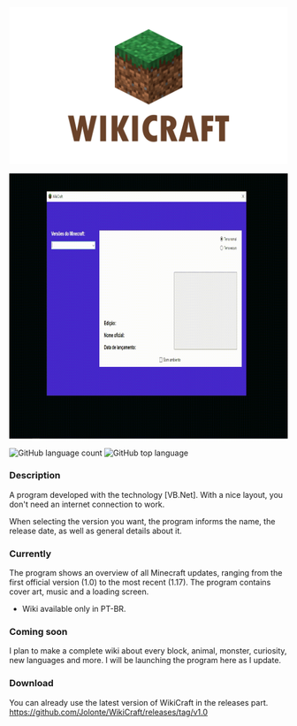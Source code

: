 <p align="center">
  <img width="600" src="assets/to_readme/splashtogithub.png"
</p>

<p align="center">
  <img width="800" height="480" src="assets/to_readme/wikicraft_git.gif"
</p>
  
![GitHub language count](https://img.shields.io/github/languages/count/Jolonte/WikiCraft)
![GitHub top language](https://img.shields.io/github/languages/top/Jolonte/WikiCraft)

### Description
A program developed with the technology [VB.Net]. With a nice layout, you don't need an internet connection to work.
  
When selecting the version you want, the program informs the name, the release date, as well as general details about it.

### Currently 
The program shows an overview of all Minecraft updates, ranging from the first official version (1.0) to the most recent (1.17).
The program contains cover art, music and a loading screen.
  
  - Wiki available only in PT-BR.

### Coming soon
I plan to make a complete wiki about every block, animal, monster, curiosity, new languages and more. I will be launching the program here as I update.

### Download
You can already use the latest version of WikiCraft in the releases part.
https://github.com/Jolonte/WikiCraft/releases/tag/v1.0
